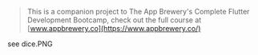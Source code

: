 


>This is a companion project to The App Brewery's Complete Flutter Development Bootcamp, check out the full course at [www.appbrewery.co](https://www.appbrewery.co/)



see dice.PNG

